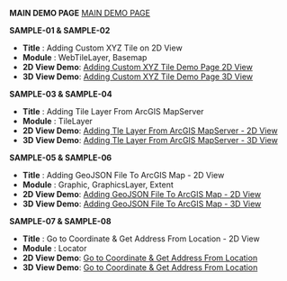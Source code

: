 **MAIN DEMO PAGE** [MAIN DEMO PAGE](https://upbeat-yalow-84ebdb.netlify.app/)


**SAMPLE-01 & SAMPLE-02**

 - **Title** : Adding Custom XYZ Tile on 2D View
 - **Module** : WebTileLayer, Basemap
 - **2D View Demo**: [Adding Custom XYZ Tile Demo Page 2D View](https://upbeat-yalow-84ebdb.netlify.app/sample-01/)
 - **3D View Demo**: [Adding Custom XYZ Tile Demo Page 3D View](https://upbeat-yalow-84ebdb.netlify.app/sample-02/)



**SAMPLE-03 & SAMPLE-04**

 - **Title** : Adding Tile Layer From ArcGIS MapServer
 - **Module** : TileLayer
 - **2D View Demo**: [Adding Tle Layer From ArcGIS MapServer - 2D View](https://upbeat-yalow-84ebdb.netlify.app/sample-03/)
 - **3D View Demo**: [Adding Tle Layer From ArcGIS MapServer - 3D View](https://upbeat-yalow-84ebdb.netlify.app/sample-04/)



**SAMPLE-05 & SAMPLE-06**

 - **Title** : Adding GeoJSON File To ArcGIS Map - 2D View
 - **Module** : Graphic, GraphicsLayer, Extent
 - **2D View Demo**: [Adding GeoJSON File To ArcGIS Map - 2D View](https://upbeat-yalow-84ebdb.netlify.app/sample-05/)
 - **3D View Demo**: [Adding GeoJSON File To ArcGIS Map - 3D View](https://upbeat-yalow-84ebdb.netlify.app/sample-06/)
 


**SAMPLE-07 & SAMPLE-08**

 - **Title** : Go to Coordinate & Get Address From Location - 2D View
 - **Module** : Locator
 - **2D View Demo**: [Go to Coordinate & Get Address From Location](https://upbeat-yalow-84ebdb.netlify.app/sample-07/)
 - **3D View Demo**: [Go to Coordinate & Get Address From Location](https://upbeat-yalow-84ebdb.netlify.app/sample-08/)